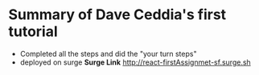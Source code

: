 # Summary of Dave Ceddia's first tutorial

* Completed all the steps and did the "your turn steps"
* deployed on surge
**Surge Link**
http://react-firstAssignmet-sf.surge.sh